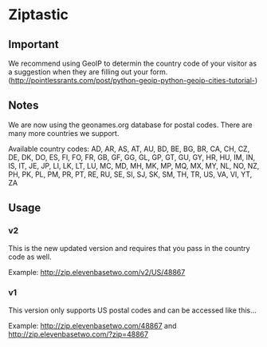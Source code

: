 Ziptastic
=========

Important
---------
We recommend using GeoIP to determin the country code of your visitor as a suggestion when they are filling out your form.
(http://pointlessrants.com/post/python-geoip-python-geoip-cities-tutorial-)

Notes
-----
We are now using the geonames.org database for postal codes. There are many more countries we support.

Available country codes:
AD, AR, AS, AT, AU, BD, BE, BG, BR, CA, CH, CZ, DE, DK, DO, ES, FI, FO, FR, GB, GF, GG, GL, GP, GT, GU, GY, HR, HU, IM, IN, IS, IT, JE, JP, LI, LK, LT, LU, MC, MD, MH, MK, MP, MQ, MX, MY, NL, NO, NZ, PH, PK, PL, PM, PR, PT, RE, RU, SE, SI, SJ, SK, SM, TH, TR, US, VA, VI, YT, ZA

Usage
-----
### v2 ###
This is the new updated version and requires that you pass in the country code as well.

Example:
http://zip.elevenbasetwo.com/v2/US/48867

### v1 ###
This version only supports US postal codes and can be accessed like this...

Example:
http://zip.elevenbasetwo.com/48867
and
http://zip.elevenbasetwo.com/?zip=48867
